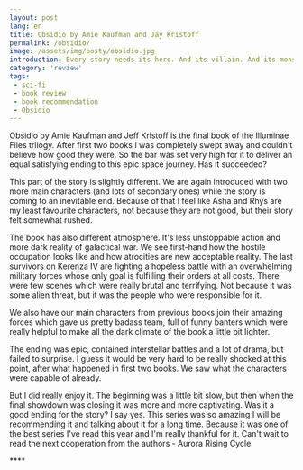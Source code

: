 ```yaml
---
layout: post
lang: en
title: Obsidio by Amie Kaufman and Jay Kristoff
permalink: /obsidio/
image: /assets/img/posty/obsidio.jpg
introduction: Every story needs its hero. And its villain. And its monster.
category: 'review'
tags:
 - sci-fi
 - book review
 - book recommendation
 - Obsidio
---
```

Obsidio by Amie Kaufman and Jeff Kristoff is the final book of the Illuminae Files trilogy. After first two books I was completely swept away and couldn't believe how good they were. So the bar was set very high for it to deliver an equal satisfying ending to this epic space journey. Has it succeeded?

This part of the story is slightly different. We are again introduced with two more main characters (and lots of secondary ones) while the story is coming to an inevitable end. Because of that I feel like Asha and Rhys are my least favourite characters, not because they are not good, but their story felt somewhat rushed.

The book has also different atmosphere. It's less unstoppable action and more dark reality of galactical war. We see first-hand how the hostile occupation looks like and how atrocities are new acceptable reality. The last survivors on Kerenza IV are fighting a hopeless battle with an overwhelming military forces whose only goal is fulfilling their orders at all costs. There were few scenes which were really brutal and terrifying. Not because it was some alien threat, but it was the people who were responsible for it.

We also have our main characters from previous books join their amazing forces which gave us pretty badass team, full of funny banters which were really helpful to make all the dark climate of the book a little bit lighter.

The ending was epic, contained interstellar battles and a lot of drama, but failed to surprise. I guess it would be very hard to be really shocked at this point, after what happened in first two books. We saw what the characters were capable of already.

But I did really enjoy it. The beginning was a little bit slow, but then when the final showdown was closing it was more and more captivating. Was it a good ending for the story? I say yes. This series was so amazing I will be recommending it and talking about it for a long time. Because it was one of the best series I've read this year and I'm really thankful for it. Can't wait to read the next cooperation from the authors - Aurora Rising Cycle. 


 \*\*\*\*

